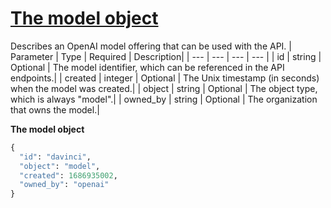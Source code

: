# [The model object](/docs/api-reference/models/object)
Describes an OpenAI model offering that can be used with the API. 
| Parameter | Type   | Required | Description|
| --- | --- | --- | --- |
| id | string | Optional | The model identifier, which can be referenced in the API                 endpoints.| 
| created | integer | Optional | The Unix timestamp (in seconds) when the model was created.| 
| object | string | Optional | The object type, which is always "model".| 
| owned_by | string | Optional | The organization that owns the model.| 

**The model object**
```python
{
  "id": "davinci",
  "object": "model",
  "created": 1686935002,
  "owned_by": "openai"
}
```
